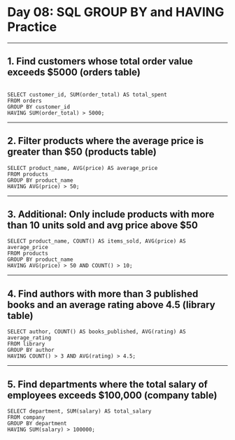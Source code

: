 # Day 08: SQL GROUP BY and HAVING Practice

---

## 1. Find customers whose total order value exceeds $5000 (orders table)
```

SELECT customer_id, SUM(order_total) AS total_spent
FROM orders
GROUP BY customer_id
HAVING SUM(order_total) > 5000;
```
---

## 2. Filter products where the average price is greater than $50 (products table)
```
SELECT product_name, AVG(price) AS average_price
FROM products
GROUP BY product_name
HAVING AVG(price) > 50;
```
---

## 3. Additional: Only include products with more than 10 units sold and avg price above $50
```
SELECT product_name, COUNT() AS items_sold, AVG(price) AS average_price
FROM products
GROUP BY product_name
HAVING AVG(price) > 50 AND COUNT() > 10;
```
---

## 4. Find authors with more than 3 published books and an average rating above 4.5 (library table)
```
SELECT author, COUNT() AS books_published, AVG(rating) AS average_rating
FROM library
GROUP BY author
HAVING COUNT() > 3 AND AVG(rating) > 4.5;
```
---

## 5. Find departments where the total salary of employees exceeds $100,000 (company table)
```
SELECT department, SUM(salary) AS total_salary
FROM company
GROUP BY department
HAVING SUM(salary) > 100000;
```
